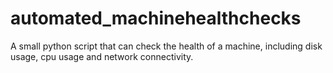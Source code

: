 # automated_machinehealthchecks
A small python script that can check the health of a machine, including disk usage, cpu usage and network connectivity.
